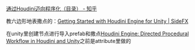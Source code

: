 [通过Houdini迈向程序化（目录） - 知乎](https://zhuanlan.zhihu.com/p/78841856)    



教六边形地表撒点的：[Getting Started with Houdini Engine for Unity | SideFX](https://www.sidefx.com/tutorials/getting-started-with-houdini-engine-for-unity/)




在unity里创建节点进行导入prefab和撒点[Houdini Engine: Directed Procedural Workflow in Houdini and Unity](https://80.lv/articles/houdini-engine-directed-procedural-workflow-in-houdini-and-unity/)之前是attribute里做的